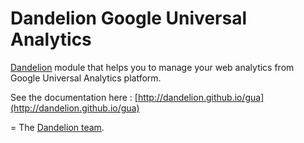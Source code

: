Dandelion Google Universal Analytics
========================

[Dandelion](http://dandelion.github.io) module that helps you to manage your web analytics from Google Universal Analytics platform.

See the documentation here : [http://dandelion.github.io/gua](http://dandelion.github.io/gua)

=
The [Dandelion team](http://dandelion.github.io/team/).
